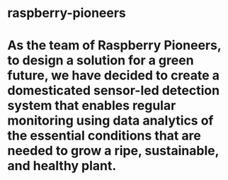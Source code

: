 # raspberry-pioneers
# As the team of Raspberry Pioneers, to design a solution for a green future, we have decided to create a domesticated sensor-led detection system that enables regular monitoring using data analytics of the essential conditions that are needed to grow a ripe, sustainable, and healthy plant.



